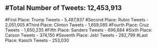#Total Number of Tweets: 12,453,913 
---
#First Place: Trump Tweets - 5,487,937
#Second Place: Rubio Tweets - 2,051,005
#Third Place: Clinton Tweets - 1,659,085
#Fourth Place: Cruz Tweets - 1,650,235
#Fifth Place: Sanders Tweets - 696,684
#Sixth Place: Carson Tweets - 374,150
#Seventh Place: Jeb! Tweets - 282,799
#Last Place: Kasich Tweets - 253,030
